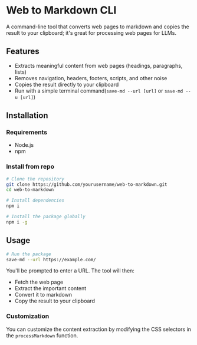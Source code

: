 # Web to Markdown CLI

A command-line tool that converts web pages to markdown and copies the result to your clipboard; it's great for processing web pages for LLMs.

## Features

- Extracts meaningful content from web pages (headings, paragraphs, lists)
- Removes navigation, headers, footers, scripts, and other noise
- Copies the result directly to your clipboard
- Run with a simple terminal command(``save-md --url [url]`` or ``save-md --u [url]``)

## Installation
### Requirements

- Node.js
- npm

### Install from repo

```bash
# Clone the repository
git clone https://github.com/yourusername/web-to-markdown.git
cd web-to-markdown

# Install dependencies
npm i

# Install the package globally
npm i -g
```

## Usage

```bash
# Run the package
save-md --url https://example.com/
```

You'll be prompted to enter a URL. The tool will then:

- Fetch the web page
- Extract the important content
- Convert it to markdown
- Copy the result to your clipboard

### Customization

You can customize the content extraction by modifying the CSS selectors in the ``processMarkdown`` function.